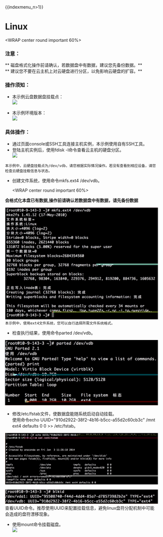 {{indexmenu_n>1}}

# Linux

<WRAP center round important 60%>

### 注意：

\*\* 磁盘格式化操作前请确认，若数据盘中有数据，建议您先备份数据。\*\*  
\*\* 建议您不要在云主机上对云硬盘进行分区，以免影响云硬盘的扩容。\*\*

</WRAP>

### 操作须知：

  * 本示例云盘数据盘挂载点：  
    ![](/storage_cdn/udisk/userguide/format/image1.jpg)



  * 本示例环境版本：  
    ![](/storage_cdn/udisk/userguide/format/image2.jpg)

### 具体操作：

  * 通过页面console或SSH工具连接主机实例，本示例使用自有SSH工具。
  * 登陆主机实例后，使用fdisk -l命令查看云主机的硬盘分区。  
    ![](/storage_cdn/udisk/userguide/format/image3.jpg)

`本示例中，云硬盘挂载点为/dev/vdb，请您根据实际情况操作。若没有查看到相应设备，请您检查云硬盘挂载信息与状态。`

  * 创建文件系统，使用命令mkfs.ext4 /dev/vdb。  



    <WRAP center round important 60%>

**会格式化本盘已有数据,操作前请确认若数据盘中有数据，请先备份数据** </WRAP>

![](/images/userguide/format/image4.jpg)
`本示例中，使用ext4文件系统，您可以自行选择所需文件系统格式。`

  * 检查执行结果，使用命令parted /dev/vdb。

![](/images/userguide/format/image5.jpg)

  * 修改/etc/fstab文件，使数据盘能随系统启动自动挂载。  
    使用命令echo UUID="910d2922-38f2-4b16-b5cc-a55d2c60cb3c" /mnt ext4
    defaults 0 0 \>\> /etc/fstab。

![](/images/userguide/format/image6.jpg)

![](/images/userguide/format/image7.jpg)
查看UUID命令。推荐使用UUID来配置挂载信息，避免linux盘符分配机制中可能会造成的盘符漂移现象。

  * 使用mount命令挂载磁盘。  
    ![](/storage_cdn/udisk/userguide/format/image8.jpg)
